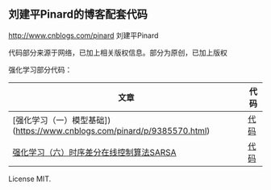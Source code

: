 ## 刘建平Pinard的博客配套代码

http://www.cnblogs.com/pinard 刘建平Pinard

代码部分来源于网络，已加上相关版权信息。部分为原创，已加上版权

强化学习部分代码：

|文章 | 代码|
---|---
[强化学习（一）模型基础])(https://www.cnblogs.com/pinard/p/9385570.html)| [代码](https://github.com/ljpzzz/machinelearning/blob/master/reinforcement-learning/introduction.py)
[强化学习（六）时序差分在线控制算法SARSA](https://www.cnblogs.com/pinard/p/9614290.html)  | [代码](https://github.com/ljpzzz/machinelearning/blob/master/reinforcement-learning/sarsa_windy_world.py)




License MIT.
